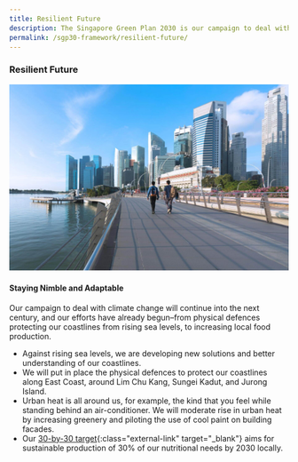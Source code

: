 ```yaml
---
title: Resilient Future
description: The Singapore Green Plan 2030 is our campaign to deal with climate change, which will last into the next century. Learn how we are starting our preparations to build a Resilient Future for Singapore. 
permalink: /sgp30-framework/resilient-future/
---
```


### Resilient Future

![Resilient Future](/images/framework/framework_resilientfuture.jpg)

#### Staying Nimble and Adaptable 

Our campaign to deal with climate change will continue into the next century, and our efforts have already begun–from physical defences protecting our coastlines from rising sea levels, to increasing local food production. 

- Against rising sea levels, we are developing new solutions and better understanding of our coastlines.
- We will put in place the physical defences to protect our coastlines along East Coast, around Lim Chu Kang, Sungei Kadut, and Jurong Island. 
- Urban heat is all around us, for example, the kind that you feel while standing behind an air-conditioner. We will moderate rise in urban heat by increasing greenery and piloting the use of cool paint on building facades.
- Our [30-by-30 target](https://www.sfa.gov.sg/food-farming){:class="external-link" target="_blank"} aims for sustainable production of 30% of our nutritional needs by 2030 locally.